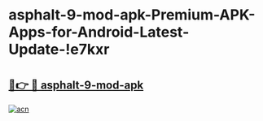 # asphalt-9-mod-apk-Premium-APK-Apps-for-Android-Latest-Update-!e7kxr

# <h2><a href="https://cwrbx2.esa.edu.pl?title=asphalt-9-mod-apk&ref=e7kxr">🔗👉 🔴 asphalt-9-mod-apk</a></h2>

[![acn](https://github.com/user-attachments/assets/0f9c940e-d8b0-45ae-aac7-cd30a18b3e1c)](https://cwrbx2.esa.edu.pl?title=asphalt-9-mod-apk&ref=e7kxr)

